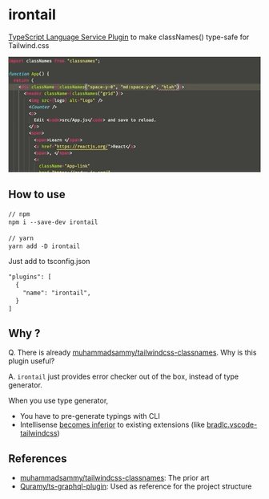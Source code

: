 # irontail

[TypeScript Language Service Plugin](https://github.com/microsoft/TypeScript/wiki/Using-the-Language-Service-API) to make classNames()  type-safe for Tailwind.css

![PoC](demo.gif)

## How to use

```
// npm
npm i --save-dev irontail

// yarn
yarn add -D irontail
```

Just add to tsconfig.json

```
"plugins": [
  {
    "name": "irontail",
  }
]
```

## Why ?

Q. There is already [muhammadsammy/tailwindcss-classnames](https://github.com/muhammadsammy/tailwindcss-classnames). Why is this plugin useful?

A.
`irontail` just provides error checker out of the box, instead of type generator.

When you use type generator,

- You have to pre-generate typings with CLI
- Intellisense [becomes inferior](https://twitter.com/f_subal/status/1292106949161414656) to existing extensions (like [bradlc.vscode-tailwindcss](https://marketplace.visualstudio.com/items?itemName=bradlc.vscode-tailwindcss))

## References

- [muhammadsammy/tailwindcss-classnames](https://github.com/muhammadsammy/tailwindcss-classnames): The prior art
- [Quramy/ts-graphql-plugin](https://github.com/Quramy/ts-graphql-plugin): Used as reference for the project structure
